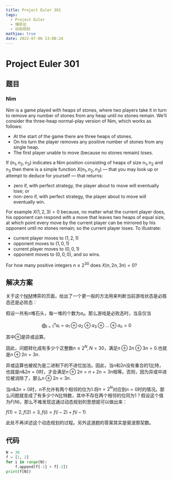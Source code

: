 ```yaml
---
title: Project Euler 301
tags:
  - Project Euler
  - 博弈论
  - 动态规划
mathjax: true
date: 2022-07-06 13:08:24
---
```


<escape><!-- more --></escape>

# Project Euler 301

## 题目

### Nim

*Nim* is a game played with heaps of stones, where two players take it in turn to remove any number of stones from any heap until no stones remain.
We’ll consider the three-heap normal-play version of Nim, which works as follows:

- At the start of the game there are three heaps of stones.
- On his turn the player removes any positive number of stones from any single heap.
- The first player unable to move (because no stones remain) loses.

If $(n_1,n_2,n_3)$ indicates a Nim position consisting of heaps of size $n_1, n_2$ and $n_3$ then there is a simple function $X(n_1,n_2,n_3)$ — that you may look up or attempt to deduce for yourself — that returns:

- zero if, with perfect strategy, the player about to move will eventually lose; or
- non-zero if, with perfect strategy, the player about to move will eventually win.

For example $X(1,2,3) = 0$ because, no matter what the current player does, his opponent can respond with a move that leaves two heaps of equal size, at which point every move by the current player can be mirrored by his opponent until no stones remain; so the current player loses. To illustrate:

- current player moves to $(1,2,1)$
- opponent moves to $(1,0,1)$
- current player moves to $(0,0,1)$
- opponent moves to $(0,0,0)$, and so wins.

For how many positive integers $n\le2^{30}$ does $X(n,2n,3n) = 0$?

## 解决方案

关于这个[NIM](https://en.wikipedia.org/wiki/Nim#Mathematical_theory)博弈的页面，给出了一个更一般的方法用来判断当前游戏状态是必胜态还是必败态：

假设一共有$n$堆石头，每一堆的个数为$a_i$。那么游戏是必败态时，当且仅当

$$\bigoplus_{i=1}^n a_i=a_1\oplus a_2\oplus a_3 \oplus\dots\oplus a_n=0$$

其中$\oplus$是异或运算。

因此，问题转化成有多少个正整数$n\le 2^{N},N=30$，满足$n\oplus 2n\oplus 3n=0$.也就是$n\oplus 2n= 3n$.

异或运算也被视为是二进制下的不进位加法。因此，当$n$和$2n$没有重合的$1$比特，也就是$n\&2n=0$时，才会满足$n\oplus2n=n+2n=3n$相等。否则，因为异或中进位被消除了，那么$n\oplus 2n<3n$.

当$n\&2n=0$时，$n$不允许有两个相邻的位为$1$.将$n=2^N$对应到$n=0$时的情况。那么问题就变成了有多少个$N$比特数，其中不存在两个相邻的位同为$1$？假设这个值为$F(N)$，那么不难发现这通过动态规划的思想就可以做出来：

$f(1)=2,f(2)=3,f(i)=f(i-2)+f(i-1)$

此处不再详述这个动态规划的过程。另外这道题的答案其实是斐波那契数。

## 代码

```py
N = 30
f = [1, 2]
for i in range(N):
    f.append(f[-1] + f[-2])
print(f[N])

```
